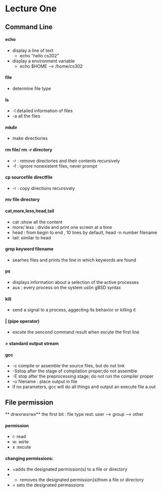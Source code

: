 # Lecture One

## Command Line
#### echo
- display a line of text
	- echo "hello cs302"
- display a environment variable 
	- echo $HOME -->  /home/cs302
#### file 
- determine file type
#### ls
- -l detailed information of files
- -a all the files
#### mkdir
- make directiories
#### rm file/ rm -r directory
- -r  : remove directories and their contents recursively 
- -f  : ignore nonexistent files,  never prompt
#### cp sourcefile directfile
- -r : copy directions recursively
#### mv file directory
#### cat,more,less,head,tail
- cat :show all the content
- more/ less : divide and print one screen at a time
- head : from begin to end , 10 lines by default,  head -n number filename
- tail: similar to head 
#### grep keyword filename
- searhes files and prints the line in which keywords are found 
#### ps 
- displays information about a selection of the active processes
- aux : every process on the system ustin gBSD syntax
#### kill
- send a signal to a process, aggecting its behavior or killing it 
#### | (pipe operator)
- excute the sencond command result when excute the first line
#### > standard output stream 
#### gcc
- -c compile or assemble the source files, but do not link
- -Sstop after the stage of compilation proper;do not assemble
- -E stop after the preprocessing stage; do not run the compiler proper
- -o filename : place output in file
- if no parameters, gcc will do all things and output an execute file a.out
## File permission
** drwxrwxrwx**
the first bit : file type 
rest: user --> group --> other
#### permission
- r: read
- w: wirte
- x :excute
#### changing permissions:
- +adds the designated permission(s) to a file or directory
- - removes the designated permission(s)from a file or directory
- = sets the designated permassions